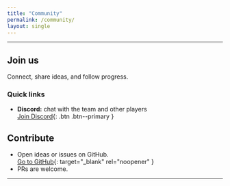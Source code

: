 ```yaml
---
title: "Community"
permalink: /community/
layout: single
---
```


---

## Join us
Connect, share ideas, and follow progress.

### Quick links
- **Discord:** chat with the team and other players  
  [Join Discord](https://discord.com/invite/GRawJHWd){: .btn .btn--primary }

## Contribute
- Open ideas or issues on GitHub.  
  [Go to GitHub](https://github.com/fallintodusk){: target="_blank" rel="noopener" }
- PRs are welcome.

---